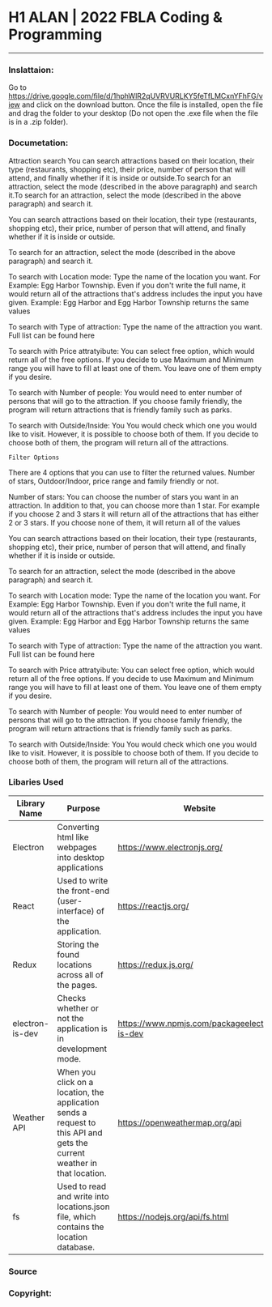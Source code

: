 # H1 ALAN | 2022 FBLA Coding & Programming

---

### Inslattaion:
Go to https://drive.google.com/file/d/1hphWlR2qUVRVURLKY5feTfLMCxnYFhFG/view and click on the download button.
Once the file is installed, open the file and drag the folder to your desktop (Do not open the .exe file when the file is in a .zip folder).


### Documetation:
Attraction search
You can search attractions based on their location, their type (restaurants, shopping etc), their price, number of person that will attend, and finally whether if it is inside or outside.To search for an attraction, select the mode (described in the above paragraph) and search it.To search for an attraction, select the mode (described in the above paragraph) and search it.

You can search attractions based on their location, their type (restaurants, shopping etc), their price, number of person that will attend, and finally whether if it is inside or outside.

To search for an attraction, select the mode (described in the above paragraph) and search it.

To search with Location mode: Type the name of the location you want. For Example: Egg Harbor Township. Even if you don't write the full name, it would return all of the attractions that's address includes the input you have given. Example: Egg Harbor and Egg Harbor Township returns the same values

To search with Type of attraction: Type the name of the attraction you want. Full list can be found here

To search with Price attratyibute: You can select free option, which would return all of the free options. If you decide to use Maximum and Minimum range you will have to fill at least one of them. You leave one of them empty if you desire.

To search with Number of people: You would need to enter number of persons that will go to the attraction. If you choose family friendly, the program will return attractions that is friendly family such as parks.

To search with Outside/Inside: You You would check which one you would like to visit. However, it is possible to choose both of them. If you decide to choose both of them, the program will return all of the attractions.

    Filter Options
There are 4 options that you can use to filter the returned values. Number of stars, Outdoor/Indoor, price range and family friendly or not.

Number of stars: You can choose the number of stars you want in an attraction. In addition to that, you can choose more than 1 star. For example if you choose 2 and 3 stars it will return all of the attractions that has either 2 or 3 stars. If you choose none of them, it will return all of the values

You can search attractions based on their location, their type (restaurants, shopping etc), their price, number of person that will attend, and finally whether if it is inside or outside.

To search for an attraction, select the mode (described in the above paragraph) and search it.

To search with Location mode: Type the name of the location you want. For Example: Egg Harbor Township. Even if you don't write the full name, it would return all of the attractions that's address includes the input you have given. Example: Egg Harbor and Egg Harbor Township returns the same values

To search with Type of attraction: Type the name of the attraction you want. Full list can be found here

To search with Price attratyibute: You can select free option, which would return all of the free options. If you decide to use Maximum and Minimum range you will have to fill at least one of them. You leave one of them empty if you desire.

To search with Number of people: You would need to enter number of persons that will go to the attraction. If you choose family friendly, the program will return attractions that is friendly family such as parks.

To search with Outside/Inside: You You would check which one you would like to visit. However, it is possible to choose both of them. If you decide to choose both of them, the program will return all of the attractions.

### Libaries Used

| Library Name    | Purpose                                                                                                                  | Website                                      |
|-----------------|--------------------------------------------------------------------------------------------------------------------------|----------------------------------------------|
| Electron        | Converting html like webpages into desktop applications                                                                  | https://www.electronjs.org/                  |
| React           | Used to write the front-end (user-interface) of the application.                                                         | https://reactjs.org/                         |
| Redux           | Storing the found locations across all of the pages.                                                                     | https://redux.js.org/                        |
| electron-is-dev | Checks whether or not the application is in development mode.                                                            | https://www.npmjs.com/packageelectron-is-dev |
| Weather API     | When you click on a location, the application sends a request to this API and gets the current weather in that location. | https://openweathermap.org/api               |
| fs              | Used to read and write into locations.json file, which contains the location database.                                   | https://nodejs.org/api/fs.html               |
### Source

### Copyright:

